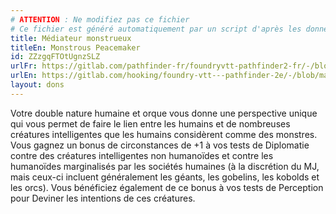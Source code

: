 ```yaml
---
# ATTENTION : Ne modifiez pas ce fichier
# Ce fichier est généré automatiquement par un script d'après les données du module Foundry VTT officiel et de sa traduction
title: Médiateur monstrueux
titleEn: Monstrous Peacemaker
id: ZZzgqFTOtUgnzSLZ
urlFr: https://gitlab.com/pathfinder-fr/foundryvtt-pathfinder2-fr/-/blob/master/data/feats/ZZzgqFTOtUgnzSLZ.htm
urlEn: https://gitlab.com/hooking/foundry-vtt---pathfinder-2e/-/blob/master/packs/data/feats.db/monstrous-peacemaker.json
layout: dons
---
```

Votre double nature humaine et orque vous donne une perspective unique qui vous permet de faire le lien entre les humains et de nombreuses créatures intelligentes que les humains considèrent comme des monstres. Vous gagnez un bonus de circonstances de +1 à vos tests de Diplomatie contre des créatures intelligentes non humanoïdes et contre les humanoïdes marginalisés par les sociétés humaines (à la discrétion du MJ, mais ceux-ci incluent généralement les géants, les gobelins, les kobolds et les orcs). Vous bénéficiez également de ce bonus à vos tests de Perception pour Deviner les intentions de ces créatures.
